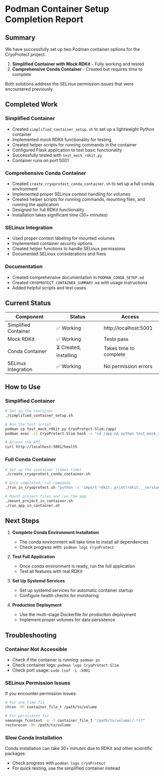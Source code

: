 # Podman Container Setup Completion Report

## Summary

We have successfully set up two Podman container options for the CryoProtect project:

1. **Simplified Container with Mock RDKit** - Fully working and tested
2. **Comprehensive Conda Container** - Created but requires time to complete

Both solutions address the SELinux permission issues that were encountered previously.

## Completed Work

### Simplified Container
- Created `simplified_container_setup.sh` to set up a lightweight Python container
- Implemented mock RDKit functionality for testing
- Created helper scripts for running commands in the container
- Configured Flask application to test basic functionality
- Successfully tested with `test_mock_rdkit.py`
- Container runs on port 5001

### Comprehensive Conda Container
- Created `create_cryoprotect_conda_container.sh` to set up a full conda environment
- Implemented proper SELinux context handling for volumes
- Created helper scripts for running commands, mounting files, and running the application
- Designed for full RDKit functionality
- Installation takes significant time (30+ minutes)

### SELinux Integration
- Used proper context labeling for mounted volumes
- Implemented container security options
- Created helper functions to handle SELinux permissions
- Documented SELinux considerations and fixes

### Documentation
- Created comprehensive documentation in `PODMAN_CONDA_SETUP.md`
- Created `CRYOPROTECT_CONTAINER_SUMMARY.md` with usage instructions
- Added helpful scripts and test cases

## Current Status

| Component | Status | Access |
| --- | --- | --- |
| Simplified Container | ✅ Working | http://localhost:5001 |
| Mock RDKit | ✅ Working | Tests pass |
| Conda Container | ⏳ Created, installing | Takes time to complete |
| SELinux Integration | ✅ Working | No permission errors |

## How to Use

### Simplified Container
```bash
# Set up the container
./simplified_container_setup.sh

# Run the test script
podman cp test_mock_rdkit.py CryoProtect-Slim:/app/
podman exec -it CryoProtect-Slim bash -c "cd /app && python test_mock_rdkit.py"

# Access the API
curl http://localhost:5001/health
```

### Full Conda Container
```bash
# Set up the container (takes time)
./create_cryoprotect_conda_container.sh

# Once completed, run commands
./run_in_cryoprotect.sh "python -c 'import rdkit; print(rdkit.__version__)'"

# Mount project files and run the app
./mount_project_in_container.sh
./run_app_in_container.sh
```

## Next Steps

1. **Complete Conda Environment Installation**
   - The conda environment will take time to install all dependencies
   - Check progress with: `podman logs CryoProtect`

2. **Test Full Application**
   - Once conda environment is ready, run the full application
   - Test all features with real RDKit

3. **Set Up Systemd Services**
   - Set up systemd services for automatic container startup
   - Configure health checks for monitoring

4. **Production Deployment**
   - Use the multi-stage Dockerfile for production deployment
   - Implement proper volumes for data persistence

## Troubleshooting

### Container Not Accessible
- Check if the container is running: `podman ps`
- Check container logs: `podman logs CryoProtect-Slim`
- Check port usage: `sudo lsof -i :5001`

### SELinux Permission Issues
If you encounter permission issues:
```bash
# For one-time fix
chcon -Rt container_file_t /path/to/volume

# For persistent fix
semanage fcontext -a -t container_file_t "/path/to/volume(/.*)?"
restorecon -Rv /path/to/volume
```

### Slow Conda Installation
Conda installation can take 30+ minutes due to RDKit and other scientific packages:
- Check progress with `podman logs CryoProtect`
- For quick testing, use the simplified container instead